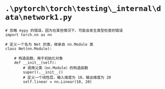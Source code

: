 # `.\pytorch\torch\testing\_internal\data\network1.py`

```
# 忽略 mypy 的错误，因为在某些情况下，可能会发生类型检查的错误
import torch.nn as nn

# 定义一个名为 Net 的类，继承自 nn.Module 类
class Net(nn.Module):

    # 构造函数，用于初始化对象
    def __init__(self):
        # 调用父类（nn.Module）的构造函数
        super().__init__()
        # 定义一个线性层，输入维度为 10，输出维度为 20
        self.linear = nn.Linear(10, 20)
```